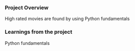 ### Project Overview

 High rated movies are found by using Python fundamentals


### Learnings from the project

 Python fundamentals


